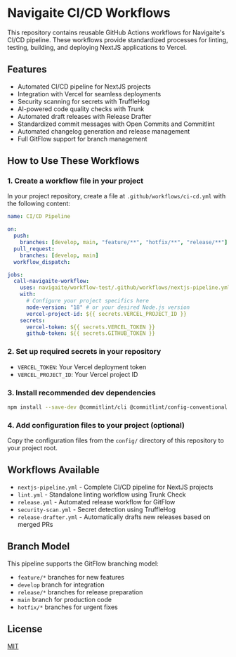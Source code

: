 # Navigaite CI/CD Workflows

This repository contains reusable GitHub Actions workflows for Navigaite's CI/CD pipeline. These workflows provide standardized processes for linting, testing, building, and deploying NextJS applications to Vercel.

## Features

- Automated CI/CD pipeline for NextJS projects
- Integration with Vercel for seamless deployments
- Security scanning for secrets with TruffleHog
- AI-powered code quality checks with Trunk
- Automated draft releases with Release Drafter
- Standardized commit messages with Open Commits and Commitlint
- Automated changelog generation and release management
- Full GitFlow support for branch management

## How to Use These Workflows

### 1. Create a workflow file in your project

In your project repository, create a file at `.github/workflows/ci-cd.yml` with the following content:

```yaml
name: CI/CD Pipeline

on:
  push:
    branches: [develop, main, "feature/**", "hotfix/**", "release/**"]
  pull_request:
    branches: [develop, main]
  workflow_dispatch:

jobs:
  call-navigaite-workflow:
    uses: navigaite/workflow-test/.github/workflows/nextjs-pipeline.yml@main
    with:
      # Configure your project specifics here
      node-version: "18" # or your desired Node.js version
      vercel-project-id: ${{ secrets.VERCEL_PROJECT_ID }}
    secrets:
      vercel-token: ${{ secrets.VERCEL_TOKEN }}
      github-token: ${{ secrets.GITHUB_TOKEN }}
```

### 2. Set up required secrets in your repository

- `VERCEL_TOKEN`: Your Vercel deployment token
- `VERCEL_PROJECT_ID`: Your Vercel project ID

### 3. Install recommended dev dependencies

```bash
npm install --save-dev @commitlint/cli @commitlint/config-conventional
```

### 4. Add configuration files to your project (optional)

Copy the configuration files from the `config/` directory of this repository to your project root.

## Workflows Available

- `nextjs-pipeline.yml` - Complete CI/CD pipeline for NextJS projects
- `lint.yml` - Standalone linting workflow using Trunk Check
- `release.yml` - Automated release workflow for GitFlow
- `security-scan.yml` - Secret detection using TruffleHog
- `release-drafter.yml` - Automatically drafts new releases based on merged PRs

## Branch Model

This pipeline supports the GitFlow branching model:

- `feature/*` branches for new features
- `develop` branch for integration
- `release/*` branches for release preparation
- `main` branch for production code
- `hotfix/*` branches for urgent fixes

## License

[MIT](LICENSE)
